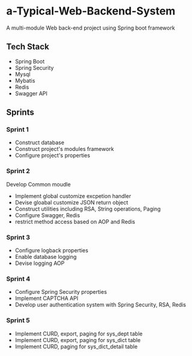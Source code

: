 # a-Typical-Web-Backend-System

A multi-module Web back-end project using Spring boot framework

## Tech Stack

- Spring Boot
- Spring Security
- Mysql
- Mybatis
- Redis
- Swagger API

## Sprints

### Sprint 1

- Construct database
- Construct project's modules framework
- Configure project's properties

### Sprint 2

Develop Common moudle
- Implement global customize excpetion handler
- Devise gloabal customize JSON return object
- Construct utilities including RSA, String operations, Paging
- Configure Swagger, Redis
- restrict method access based on AOP and Redis

### Sprint 3

- Configure logback properties
- Enable database logging
- Devise logging AOP

### Sprint 4

- Configure Spring Security properties
- Implement CAPTCHA API
- Develop user authentication system with Spring Security, RSA, Redis

### Sprint 5

- Implement CURD, export, paging for sys_dept table
- Implement CURD, export, paging for sys_dict table
- Implement CURD, paging for sys_dict_detail table
